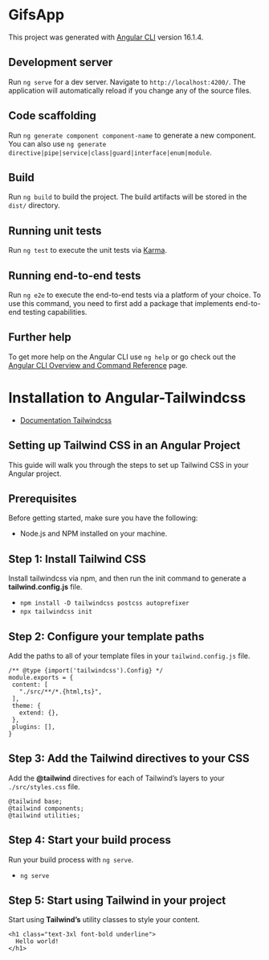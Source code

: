 # GifsApp

This project was generated with [Angular CLI](https://github.com/angular/angular-cli) version 16.1.4.

## Development server

Run `ng serve` for a dev server. Navigate to `http://localhost:4200/`. The application will automatically reload if you change any of the source files.

## Code scaffolding

Run `ng generate component component-name` to generate a new component. You can also use `ng generate directive|pipe|service|class|guard|interface|enum|module`.

## Build

Run `ng build` to build the project. The build artifacts will be stored in the `dist/` directory.

## Running unit tests

Run `ng test` to execute the unit tests via [Karma](https://karma-runner.github.io).

## Running end-to-end tests

Run `ng e2e` to execute the end-to-end tests via a platform of your choice. To use this command, you need to first add a package that implements end-to-end testing capabilities.

## Further help

To get more help on the Angular CLI use `ng help` or go check out the [Angular CLI Overview and Command Reference](https://angular.io/cli) page.

# Installation to Angular-Tailwindcss

- [Documentation Tailwindcss](https://tailwindcss.com/docs/guides/angular)

## Setting up Tailwind CSS in an Angular Project

This guide will walk you through the steps to set up Tailwind CSS in your Angular project.

## Prerequisites
Before getting started, make sure you have the following:
- Node.js and NPM installed on your machine.
## Step 1: Install Tailwind CSS
Install tailwindcss via npm, and then run the init command to generate a __tailwind.config.js__ file.
- `npm install -D tailwindcss postcss autoprefixer`
- `npx tailwindcss init`

## Step 2: Configure your template paths
Add the paths to all of your template files in your `tailwind.config.js` file.
```
/** @type {import('tailwindcss').Config} */
module.exports = {
 content: [
   "./src/**/*.{html,ts}",
 ],
 theme: {
   extend: {},
 },
 plugins: [],
}
```

## Step 3: Add the Tailwind directives to your CSS
Add the __@tailwind__ directives for each of Tailwind’s layers to your `./src/styles.css` file.

```
@tailwind base;
@tailwind components;
@tailwind utilities;
```
## Step 4: Start your build process
Run your build process with `ng serve`.
- `ng serve`

## Step 5: Start using Tailwind in your project
Start using __Tailwind’s__ utility classes to style your content.
```
<h1 class="text-3xl font-bold underline">
  Hello world!
</h1>
```


